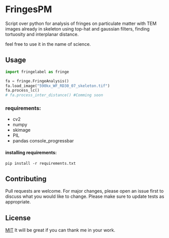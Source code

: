 # FringesPM

Script over python for analysis of fringes on particulate matter with TEM images already in skeleton using top-hat and gaussian filters, finding tortuosity and interplanar distance.

feel free to use it in the name of science.



## Usage

```python
import fringelabel as fringe

fa = fringe.FringeAnalysis()
fa.load_image("590kx_WF_RD30_07_skeleton.tif")
fa.process_lc()
# fa.process_inter_distance() #Comming soon

```
### requirements:
- cv2
- numpy
- skimage
- PIL
- pandas
console_progressbar 

#### installing requirements:

```
pip install -r requirements.txt
```

## Contributing
Pull requests are welcome. For major changes, please open an issue first to discuss what you would like to change.
Please make sure to update tests as appropriate.

## License
[MIT](https://choosealicense.com/licenses/mit/)
It will be great if you can thank me in your work.

